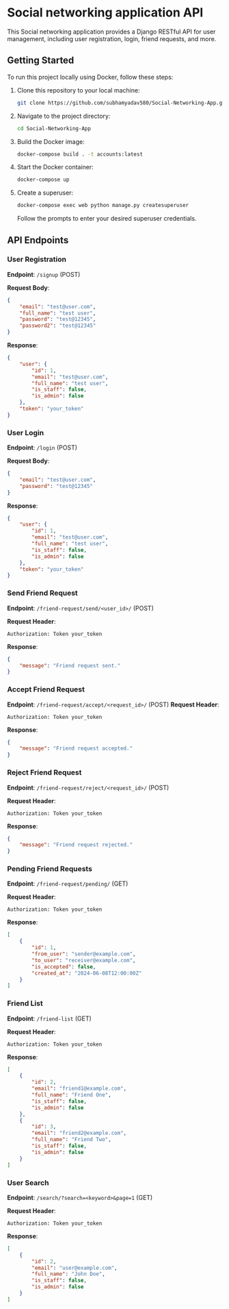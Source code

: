 # Social networking application API


This Social networking application provides a Django RESTful API for user management, including user registration, login, friend requests, and more.

## Getting Started

To run this project locally using Docker, follow these steps:

1. Clone this repository to your local machine:

    ```bash
    git clone https://github.com/subhamyadav580/Social-Networking-App.git
    ```

2. Navigate to the project directory:

    ```bash
    cd Social-Networking-App
    ```

3. Build the Docker image:

    ```bash
    docker-compose build . -t accounts:latest
    ```

4. Start the Docker container:

    ```bash
    docker-compose up
    ```

5. Create a superuser:

    ```bash
    docker-compose exec web python manage.py createsuperuser
    ```

    Follow the prompts to enter your desired superuser credentials.

## API Endpoints

### User Registration

**Endpoint**: `/signup` (POST)

**Request Body**:
```json
{
    "email": "test@user.com",
    "full_name": "test user",
    "password": "test@12345",
    "password2": "test@12345"
}
```

**Response**:
```json
{
    "user": {
        "id": 1,
        "email": "test@user.com",
        "full_name": "test user",
        "is_staff": false,
        "is_admin": false
    },
    "token": "your_token"
}

```

### User Login

**Endpoint**: `/login` (POST)

**Request Body**:
```json
{
    "email": "test@user.com",
    "password": "test@12345"
}

```

**Response**:
```json
{
    "user": {
        "id": 1,
        "email": "test@user.com",
        "full_name": "test user",
        "is_staff": false,
        "is_admin": false
    },
    "token": "your_token"
}
```


### Send Friend Request

**Endpoint**: `/friend-request/send/<user_id>/` (POST)

**Request Header**:
```
Authorization: Token your_token
```


**Response**:
```json
{
    "message": "Friend request sent."
}

```
### Accept Friend Request

**Endpoint**: `/friend-request/accept/<request_id>/` (POST)
**Request Header**:
```
Authorization: Token your_token
```

**Response**:
```json
{
    "message": "Friend request accepted."
}
```

### Reject Friend Request

**Endpoint**: `/friend-request/reject/<request_id>/` (POST)

**Request Header**:
```
Authorization: Token your_token
```

**Response**:
```json
{
    "message": "Friend request rejected."
}
```

### Pending Friend Requests


**Endpoint**: `/friend-request/pending/` (GET)

**Request Header**:
```
Authorization: Token your_token
```

**Response**:
```json
[
    {
        "id": 1,
        "from_user": "sender@example.com",
        "to_user": "receiver@example.com",
        "is_accepted": false,
        "created_at": "2024-06-08T12:00:00Z"
    }
]

```

### Friend List

**Endpoint**: `/friend-list` (GET)

**Request Header**:
```
Authorization: Token your_token
```

**Response**:
```json
[
    {
        "id": 2,
        "email": "friend1@example.com",
        "full_name": "Friend One",
        "is_staff": false,
        "is_admin": false
    },
    {
        "id": 3,
        "email": "friend2@example.com",
        "full_name": "Friend Two",
        "is_staff": false,
        "is_admin": false
    }
]

```


### User Search

**Endpoint**: `/search/?search=<keyword>&page=1` (GET)

**Request Header**:
```
Authorization: Token your_token
```

**Response**:
```json
[
    {
        "id": 2,
        "email": "user@example.com",
        "full_name": "John Doe",
        "is_staff": false,
        "is_admin": false
    }
]
```
